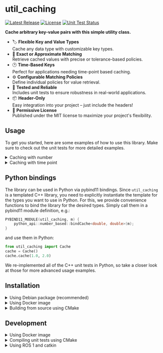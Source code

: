 # util_caching

[![Latest Release](https://img.shields.io/github/v/release/KIT-MRT/util_caching?color=green)](https://github.com/KIT-MRT/util_caching/releases)
[![License](https://img.shields.io/github/license/KIT-MRT/util_caching)](./LICENSE)
[![Unit Test Status](https://img.shields.io/github/actions/workflow/status/KIT-MRT/util_caching/run-unit-tests.yaml?branch=main&label=tests)](https://github.com/KIT-MRT/util_caching/actions/workflows/run-unit-tests.yaml?query=branch%3Amain)


**Cache arbitrary key-value pairs with this simple utility class.**

- 🏷️ **Flexible Key and Value Types**  
  Cache any data type with customizable key types.
- 🎯 **Exact or Approximate Matching**  
  Retrieve cached values with precise or tolerance-based policies.
- 🕑 **Time-Based Keys**  
  Perfect for applications needing time-point based caching.
- ⚙ **Configurable Matching Policies**  
  Define individual policies for value retrieval.
- 🧪 **Tested and Reliable**  
  Includes unit tests to ensure robustness in real-world applications.
- 📦 **Header-Only**  
  Easy integration into your project – just include the headers!
- 📜 **Permissive License**  
  Published under the MIT license to maximize your project's flexibility.


## Usage

To get you started, here are some examples of how to use this library.
Make sure to check out the unit tests for more detailed examples.

<details>
<summary>Caching with number</summary>

You could cache a value with arbitrary type (e.g. double) giving number (e.g. double) as key, first value type is for the key.

```cpp
    Cache<double, double> cacheByNumber;
    double key1 = 1.0;
    cacheByNumber.cache(key1, 2.0);
```
Now the Cache stores the value `2.0` with key `1.0`. You could restore the value by matching the exact key. Which will return `true` and you can obtain the value by referencing with `.value()`

```cpp
    // exact match
    EXPECT_TRUE(cacheByNumber.cached(key1));
    EXPECT_DOUBLE_EQ(cacheByNumber.cached(key1).value(), 1.);
```

You can also do approximate matching by specifying one matching policy 

```cpp
    util_caching::policies::ApproximateNumber<double> approximateNumberPolicy{0.5};
```

with `0.5` threshold that the key should not differ with the stored key. Now you can recall the stored value giving the key:

```cpp
    double key2{1.2};
    // approximate match
    EXPECT_TRUE(cacheByNumber.cached(key2, approximateNumberPolicy));
    EXPECT_DOUBLE_EQ(cacheByNumber.cached(key2, approximateNumberPolicy).value(), 1.);
```
Of course the value can not be recalled when the keys differ more than the threshold:


```cpp
    double key3{1.6};
    // over threshold
    EXPECT_FALSE(cacheByNumber.cached(key3, approximateNumberPolicy));
```
</details>
 
<details>
<summary>Caching with time point</summary>

A more practical usage is to cache values by giving time point as key:

```cpp
    using Time = std::chrono::steady_clock::time_point;
    Cache<Time, double> cacheByTime;
    Time time1 = std::chrono::steady_clock::now();
    cacheByTime.cache(time1, 1.);
```

Now you can recall the value by either do exact match:

```cpp
    // exact match
    EXPECT_TRUE(cacheByTime.cached(time1));
    EXPECT_DOUBLE_EQ(cacheByTime.cached(time1).value(), 1.);
```

or by specifying one comparison policy and threshold (100ms for example), and recall by approximate match:

```cpp
    Time time2 = time1 + 10ms;
    util_caching::policies::ApproximateTime<Time, std::chrono::milliseconds> approximateTimePolicy{100};
    // approximate match with miliseconds
    EXPECT_TRUE(cacheByTime.cached(time2, approximateTimePolicy));
    EXPECT_DOUBLE_EQ(cacheByTime.cached(time2, approximateTimePolicy).value(), 1.);
```

</details>

## Python bindings

The library can be used in Python via pybind11 bindings.
Since `util_caching` is a templated C++ library,
  you need to explicitly instantiate the template for the types you want to use in Python.
For this, we provide convenience functions to bind the library for the desired types.
Simply call them in a pybind11 module definition, e.g.:

```cpp
PYBIND11_MODULE(util_caching, m) {
    python_api::number_based::bindCache<double, double>(m);
}
```
and use them in Python:

```python
from util_caching import Cache
cache = Cache()
cache.cache(1.0, 2.0)
```
We re-implemented all of the C++ unit tests in Python, so take a closer look at those for more advanced usage examples.


## Installation

<details>
<summary>Using Debian package (recommended)</summary>

We provide a Debian package for easy installation on Debian-based distributions.
Download the [latest `.deb` package](https://github.com/KIT-MRT/util_caching/releases/latest/download/libutil-caching-dev.deb) and install it with `dpkg`:

```bash
sudo dpkg -i libutil-caching-dev.deb
```

</details>

<details>
<summary>Using Docker image</summary>

We provide a [`Dockerfile`](./Dockerfile) with the library already installed globally.

Clone or download this repository, then build and run the docker image with `docker compose`:

```bash
cd util_caching
docker compose build
docker compose run --rm util_caching
```

The library is installed in the Docker image under `/usr/local/include/util_caching/` and `/usr/local/lib/cmake/util_caching/`.
So, it can be easily loaded with CMake:

```cmake
find_package(util_caching REQUIRED)
```

</details>

<details>
<summary>Building from source using CMake</summary>

First make sure all dependencies are installed:
- [Googletest](https://github.com/google/googletest) (optional, if you want to build unit tests)
- [pybind11](https://pybind11.readthedocs.io/en/stable/) (optional, if you want to build Python bindings and unit tests)

See also the [`Dockerfile`](./Dockerfile) for how to install these packages under Debian or Ubuntu.

Compile and install the project with CMake:

```bash
mkdir -p util_caching/build
cd util_caching/build
cmake ..
cmake --build .
sudo cmake --install .
```

</details>


## Development

<details>
<summary>Using Docker image</summary>

Follow the steps above to setup the Docker image.
Then, run the development image.

```bash
docker compose run --rm --build util_caching_devel
```

This mounts the source into the container's `/home/blinky/util_caching` folder.
There, you can edit the source code, compile and run the tests etc.

</details>


<details>
<summary>Compiling unit tests using CMake</summary>

In order to compile with tests define `BUILD_TESTS=true`
```bash
mkdir -p util_caching/build
cd util_caching/build
cmake -DBUILD_TESTS=true ..
cmake --build .
```

Run all unit tests:

```bash
cmake --build . --target test
```

</details>


<details>
<summary>Using ROS 1 and catkin</summary>

The [`demo/Dockerfile_ros`](./demo/Dockerfile_ros) shows that how util_caching can be used in a catkin project (it uses CMake under the hood anyways):

```bash
docker compose -f demo/docker-compose.ros.yaml build
docker compose -f demo/docker-compose.ros.yaml run --rm util_caching_ros
```

See [demo/README.md](demo/README.md) for how to run the demo, showcasing the use of `util_caching` in a ROS node.

</details>
